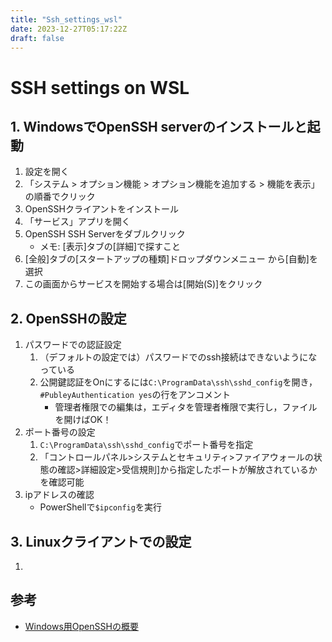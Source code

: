 ```yaml
---
title: "Ssh_settings_wsl"
date: 2023-12-27T05:17:22Z
draft: false
---
```


# SSH settings on WSL

## 1. WindowsでOpenSSH serverのインストールと起動
1. 設定を開く
2. 「システム > オプション機能 > オプション機能を追加する > 機能を表示」
	の順番でクリック
3. OpenSSHクライアントをインストール
4. 「サービス」アプリを開く
5. OpenSSH SSH Serverをダブルクリック
	- メモ: [表示]タブの[詳細]で探すこと
6. [全般]タブの[スタートアップの種類]ドロップダウンメニュー
	から[自動]を選択
7. この画面からサービスを開始する場合は[開始(S)]をクリック

## 2. OpenSSHの設定
1. パスワードでの認証設定
	1. （デフォルトの設定では）パスワードでのssh接続はできないようになっている
	2. 公開鍵認証をOnにするには`C:\ProgramData\ssh\sshd_config`を開き，`#PubleyAuthentication yes`の行をアンコメント
		- 管理者権限での編集は，エディタを管理者権限で実行し，ファイルを開けばOK！
2. ポート番号の設定
	1. `C:\ProgramData\ssh\sshd_config`でポート番号を指定
	2. 「コントロールパネル>システムとセキュリティ>ファイアウォールの状態の確認>詳細設定>受信規則]から指定したポートが解放されているかを確認可能
3. ipアドレスの確認
	- PowerShellで`$ipconfig`を実行

## 3. Linuxクライアントでの設定
1. 


## 参考
- [Windows用OpenSSHの概要](https://learn.microsoft.com/ja-jp/windows-server/administration/openssh/openssh_install_firstuse?tabs=gui)
	
